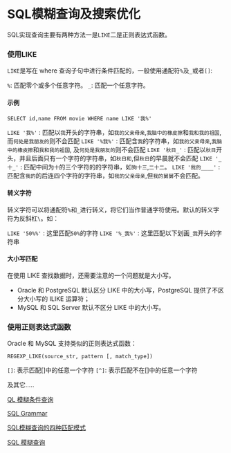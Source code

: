 # SQL模糊查询及搜索优化


SQL实现查询主要有两种方法一是`LIKE`二是正则表达式函数。



### 使用LIKE 

`LIKE`是写在 where 查询子句中进行条件匹配的，一般使用通配符`%`及`_`或者`[]`:

`%`: 匹配零个或多个任意字符。
`_`: 匹配一个任意字符。

#### 示例
```
SELECT id,name FROM movie WHERE name LIKE '我%'
```
`LIKE '我%'` : 匹配以`我`开头的字符串，如`我的父亲母亲`,`我脑中的橡皮擦`和`我和我的祖国`, 而`何处是我朋友的`则不会匹配
`LIKE '%我%'` : 匹配含`我`的字符串，如`我的父亲母亲`,`我脑中的橡皮擦`和`我和我的祖国`, 及`何处是我朋友的`则不会匹配
`LIKE '秋日_'` : 匹配以`秋日`开头，并且后面只有一个字符的字符串，如`秋日和`,但`秋日`的早晨就不会匹配
`LIKE '_十_'` : 匹配中间为`十`的三个字符的的字符串，如`狗十三`,`二十二`。
`LIKE '我的____'` : 匹配含`我的`的后连四个字符的字符串，如`我的父亲母亲`,但`我的舅舅`不会匹配。

#### 转义字符

转义字符可以将通配符`%`和`_`进行转义，将它们当作普通字符使用。默认的转义字符为反斜杠`\`。如：

`LIKE '50%%'` :  这里匹配`50%`的字符
`LIKE '%_我%'` :  这里匹配以下划画`_我`开头的字符串

#### 大小写匹配
在使用 LIKE 查找数据时，还需要注意的一个问题就是大小写。

* Oracle 和 PostgreSQL 默认区分 LIKE 中的大小写，PostgreSQL 提供了不区分大小写的 ILIKE 运算符；
* MySQL 和 SQL Server 默认不区分 LIKE 中的大小写。

### 使用正则表达式函数

Oracle 和 MySQL 支持类似的正则表达式函数：

```REGEXP_LIKE(source_str, pattern [, match_type]) ```

`[]`: 表示匹配[]中的任意一个字符
`[^]`: 表示匹配不在[]中的任意一个字符

及其它.....

[QL 模糊条件查询](https://deepinout.com/sql/sql-dql/sql-fuzzy-condition-queries.html)


[SQL Grammar](https://forcedotcom.github.io/phoenix/)

[SQL模糊查询的四种匹配模式](https://cloud.tencent.com/developer/article/1492397)

[SQL 模糊查询](https://www.cnblogs.com/GT_Andy/archive/2009/12/25/1921914.html)